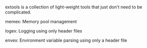 extools is a collection of light-weight tools that just don't need to be complicated.

memex: Memory pool management

logex: Logging using only header files

envex: Environment variable parsing using only a header file
